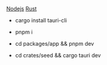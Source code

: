 [Nodejs](https://nodejs.org/)
[Rust](https://www.rust-lang.org/learn/get-started)

- cargo install tauri-cli
- pnpm i

- cd packages/app && pnpm dev
- cd crates/seed && cargo tauri dev

